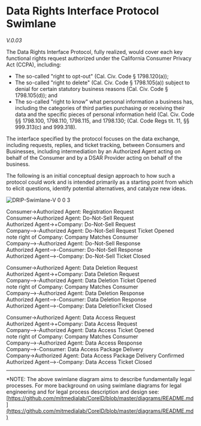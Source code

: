 # Data Rights Interface Protocol Swimlane
*V.0.03* 

The Data Rights Interface Protocol, fully realized, would cover each key functional rights request authorized under the California Consumer Privacy Act (CCPA), including:
* The so-called "right to opt-out" (Cal. Civ. Code § 1798.120(a));
* The so-called "right to delete"  (Cal. Civ. Code § 1798.105(a)) subject to denial for certain statutory business reasons (Cal. Civ. Code § 1798.105(d)); and 
* The so-called "right to know" what personal information a business has, including the categories of third parties purchasing or receiving their data and the specific pieces of personal information held (Cal. Civ. Code §§ 1798.100, 1798.110, 1798.115, and 1798.130; (Cal. Code Regs tit. 11, §§ 999.313(c) and 999.318).

The interface specified by the protocol focuses on the data exchange, including requests, replies, and ticket tracking, between Consumers and Businesses, including intermediation by an Authorized Agent acting on behalf of the Consumer and by a DSAR Provider acting on behalf of the business.

The following is an initial conceptual design approach to how such a protocol could work and is intended primarily as a starting point from which to elicit questions, identify potential alternatives, and catalyze new ideas.


![DRIP-Swimlane-V 0 0 3](https://user-images.githubusercontent.com/2357755/124527699-36f89c80-ddd4-11eb-8a02-015066345e34.png)


Consumer->Authorized Agent: Registration Request     
Consumer->Authorized Agent: Do-Not-Sell Request     
Authorized Agent->+Company: Do-Not-Sell Request     
Company-->-Authorized Agent: Do-Not-Sell Request Ticket Opened     
note right of Company: Company Matches Consumer     
Company-->-Authorized Agent: Do-Not-Sell Response     
Authorized Agent-->-Consumer: Do-Not-Sell Response     
Authorized Agent-->-Company: Do-Not-Sell Ticket Closed     


Consumer->Authorized Agent: Data Deletion Request     
Authorized Agent->+Company: Data Deletion Request     
Company-->-Authorized Agent: Data Deletion Ticket Opened     
note right of Company: Company Matches Consumer     
Company-->-Authorized Agent: Data Deletion Response     
Authorized Agent-->-Consumer: Data Deletion Response     
Authorized Agent-->-Company: Data DeletionTicket Closed     


Consumer->Authorized Agent: Data Access Request     
Authorized Agent->+Company: Data Access  Request     
Company-->-Authorized Agent: Data Access Ticket Opened     
note right of Company: Company Matches Consumer     
Company-->-Authorized Agent: Data Access Response     
Company-->-Consumer: Data Access Package Delivery     
Company->Authorized Agent: Data Access Package Delivery Confirmed     
Authorized Agent-->-Company: Data Access Ticket Closed    


- - - - - - - - - - - -

*NOTE: The above swimlane diagram aims to describe fundamentally legal processes.  For more background on using swimlane diagrams for legal engineering and for legal process description and design see: [https://github.com/mitmedialab/CoreID/blob/master/diagrams/README.md](https://github.com/mitmedialab/CoreID/blob/master/diagrams/README.md)
